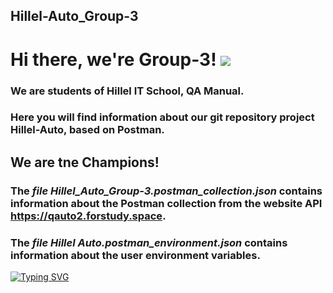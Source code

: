 ## Hillel-Auto_Group-3

# Hi there, we're Group-3! ![](https://github.com/blackcater/blackcater/raw/main/images/Hi.gif) 

### We are students of Hillel IT School, QA Manual.

### Here you will find information about our git repository project Hillel-Auto, based on Postman.

## We are tne Champions! 

### The *file Hillel_Auto_Group-3.postman_collection.json* contains information about the Postman collection from the website API https://qauto2.forstudy.space.

### The *file Hillel Auto.postman_environment.json* contains information about the user environment variables.

[![Typing SVG](https://readme-typing-svg.herokuapp.com?color=%2336BCF7&lines=Hillel+IT+School)](https://git.io/typing-svg)